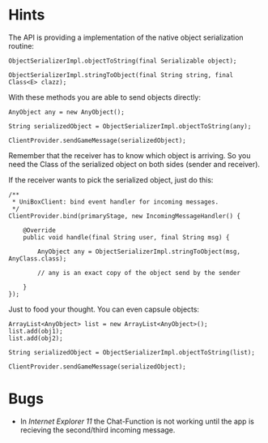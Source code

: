 # Hints

The API is providing a implementation of the native object serialization routine:

```
ObjectSerializerImpl.objectToString(final Serializable object);

ObjectSerializerImpl.stringToObject(final String string, final Class<E> clazz);
```

With these methods you are able to send objects directly:

```
AnyObject any = new AnyObject();

String serializedObject = ObjectSerializerImpl.objectToString(any);

ClientProvider.sendGameMessage(serializedObject);
```

Remember that the receiver has to know which object is arriving. So you need the Class of
the serialized object on both sides (sender and receiver).

If the receiver wants to pick the serialized object, just do this:

```
/**
 * UniBoxClient: bind event handler for incoming messages.
 */
ClientProvider.bind(primaryStage, new IncomingMessageHandler() {

	@Override
	public void handle(final String user, final String msg) {

		AnyObject any = ObjectSerializerImpl.stringToObject(msg, AnyClass.class);

		// any is an exact copy of the object send by the sender

	}
});
```

Just to food your thought. You can even capsule objects:

```
ArrayList<AnyObject> list = new ArrayList<AnyObject>();
list.add(obj1);
list.add(obj2);

String serializedObject = ObjectSerializerImpl.objectToString(list);

ClientProvider.sendGameMessage(serializedObject);
```

# Bugs

- In *Internet Explorer 11* the Chat-Function is not working until the app is recieving the second/third incoming message.



